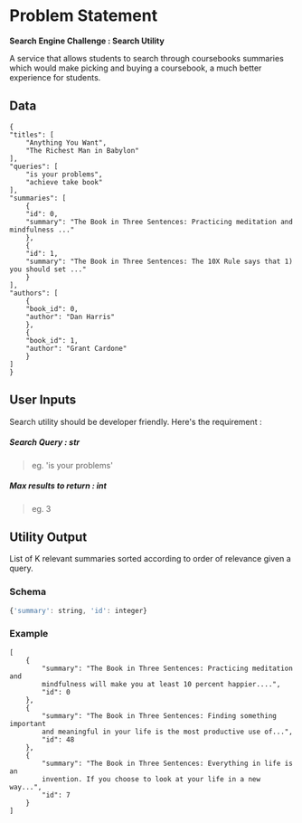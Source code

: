 # Problem Statement

**Search Engine Challenge : Search Utility**

A service that allows students to search through coursebooks summaries which would make picking and buying a coursebook, a much better experience for students.

## Data

```
{
"titles": [
    "Anything You Want",
    "The Richest Man in Babylon"
],
"queries": [
    "is your problems",
    "achieve take book"
],
"summaries": [
    {
    "id": 0,
    "summary": "The Book in Three Sentences: Practicing meditation and mindfulness ..."
    },
    {
    "id": 1,
    "summary": "The Book in Three Sentences: The 10X Rule says that 1) you should set ..."
    }
],
"authors": [
    {
    "book_id": 0,
    "author": "Dan Harris"
    },
    {
    "book_id": 1,
    "author": "Grant Cardone"
    }
]
}
```

## User Inputs

Search utility should be developer friendly. Here's the requirement :
##### Search Query : *str*
> eg. 'is your problems'
##### Max results to return : *int*
> eg. 3


## Utility Output


List of K relevant summaries sorted according to order of
relevance given a query.

### Schema

```javascript
{'summary': string, 'id': integer}
```
### Example

```
[
    {
        "summary": "The Book in Three Sentences: Practicing meditation and 
        mindfulness will make you at least 10 percent happier....",
        "id": 0
    },
    {
        "summary": "The Book in Three Sentences: Finding something important 
        and meaningful in your life is the most productive use of...",
        "id": 48
    },
    {
        "summary": "The Book in Three Sentences: Everything in life is an 
        invention. If you choose to look at your life in a new way...",
        "id": 7
    }
]
```